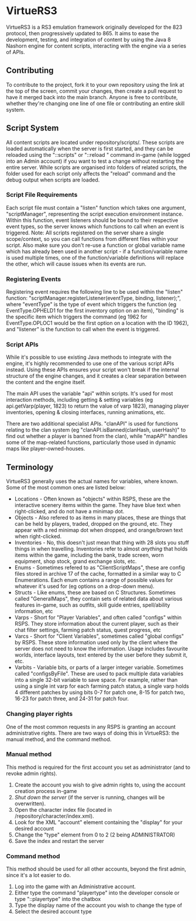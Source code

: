 # VirtueRS3

VirtueRS3 is a RS3 emulation framework originally developed for the 823 protocol, then progressively updated to 865. It aims to ease the development, testing, and integration of content by using the Java 8 Nashorn engine for content scripts, interacting with the engine via a series of APIs. 

## Contributing

To contribute to the project, fork it to your own repository using the link at the top of the screen, commit your changes, then create a pull request to have it merged back into the main branch. Anyone is free to contribute, whether they're changing one line of one file or contributing an entire skill system.

## Script System

All content scripts are located under repository/scripts/. These scripts are loaded automatically when the server is first started, and they can be reloaded using the "::scripts" or "::reload <folder>" command in-game (while logged into an Admin account) if you want to test a change without restarting the entire server. While scripts are organised into folders of related scripts, the folder used for each script only affects the "reload" command and the debug output when scripts are loaded.

### Script File Requirements

Each script file must contain a "listen" function which takes one argument, "scriptManager", representing the script execution environment instance. Within this function, event listeners should be bound to their respective event types, so the server knows which functions to call when an event is triggered. Note: All scripts registered on the server share a single scope/context, so you can call functions from different files within your script. Also make sure you don't re-use a function or global variable name which has already been used in another script - if a function/variable name is used multiple times, one of the function/variable definitions will replace the other, which will cause issues when its events are run.

### Registering Events

Registering event requires the following line to be used within the "listen" function: "scriptManager.registerListener(eventType, binding, listener);", where "eventType" is the type of event which triggers the function (eg EventType.OPHELD1 for the first inventory option on an item), "binding" is the specific item which triggers the command (eg 1962 for EventType.OPLOC1 would be the first option on a location with the ID 1962), and "listener" is the function to call when the event is triggered. 

### Script APIs

While it's possible to use existing Java methods to integrate with the engine, it's highly recommended to use one of the various script APIs instead. Using these APIs ensures your script won't break if the internal structure of the engine changes, and it creates a clear separation between the content and the engine itself. 

The main API uses the variable "api" within scripts. It's used for most interaction methods, including getting & setting variables (eg api.getVarp(player, 1823) to return the value of varp 1823), managing player inventories, opening & closing interfaces, running animations, etc. 

There are two additional specialist APIs. "clanAPI" is used for functions relating to the clan system (eg "clanAPI.isBanned(clanHash, userHash)" to find out whether a player is banned from the clan), while "mapAPI" handles some of the map-related functions, particularly those used in dynamic maps like player-owned-houses.

## Terminology

VirtueRS3 generally uses the actual names for variables, where known. Some of the most common ones are listed below:
+ Locations - Often known as "objects" within RSPS, these are the interactive scenery items within the game. They have blue text when right-clicked, and do not have a minimap dot.
+ Objects - Also refered to as items in many places, these are things that can be held by players, traded, dropped on the ground, etc. They appear with a red minimap dot when dropped, and orange/brown text when right-clicked.
+ Inventories - No, this doesn't just mean that thing with 28 slots you stuff things in when travelling. Inventories refer to almost *anything* that holds items within the game, including the bank, trade screen, worn equipment, shop stock, grand exchange slots, etc. 
+ Enums - Sometimes refered to as "ClientScriptMaps", these are config files stored in archive 17 of the cache, formatted in a similar way to C Enumerations. Each enum contains a range of possible values for whatever it's used for (eg options on a drop-down menu).
+ Structs - Like enums, these are based on C Structures. Sometimes called "GeneralMaps", they contain sets of related data about various features in-game, such as outfits, skill guide entries, spell/ability information, etc
+ Varps - Short for "Player Variables", and often called "configs" within RSPS. They store information about the current player, such as their chat filter settings, farming patch status, quest progress, etc
+ Varcs - Short for "Client Variables", sometimes called "global configs" by RSPS. These store information used only by the client where the server does not need to know the information. Usage includes favourite worlds, interface layouts, text entered by the user before they submit it, etc.
+ Varbits - Variable bits, or parts of a larger integer variable. Sometimes called "configsByFile". These are used to pack multiple data variables into a single 32-bit variable to save space. For example, rather than using a single int varp for each farming patch status, a single varp holds 4 different patches by using bits 0-7 for patch one, 8-15 for patch two, 16-23 for patch three, and 24-31 for patch four.

### Changing player rights
One of the most common requests in any RSPS is granting an account administrative rights. There are two ways of doing this in VirtueRS3: the manual method, and the command method.

### Manual method
This method is required for the first account you set as administrator (and to revoke admin rights).
1. Create the account you wish to give admin rights to, using the account creation process in-game
2. *Shut down the server* (if the server is running, changes will be overwritten). 
3. Open the character index file (located in /repository/character/index.xml).
4. Look for the XML "account" element containing the "display" for your desired account
5. Change the "type" element from 0 to 2 (2 being ADMINISTRATOR)
6. Save the index and restart the server

### Command method
This method should be used for all other accounts, beyond the first admin, since it's a lot easier to do.
1. Log into the game with an Administrative account.
2. Either type the command "playertype" into the developer console or type "::playertype" into the chatbox
3. Type the display name of the account you wish to change the type of
4. Select the desired account type

